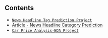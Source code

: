 ## Contents

- [`News Headline Tag Prediction Project`](https://github.com/kumar-mahendra/ML-Projects/tree/main/News_headline_tag_predictor)
- [Article - News Headline Category Prediction](https://valueml.com/news-headline-category-prediction/)
- [`Car Price Analysis-EDA Project`](https://github.com/kumar-mahendra/ML-Projects/tree/main/Car_prices_analysis)

